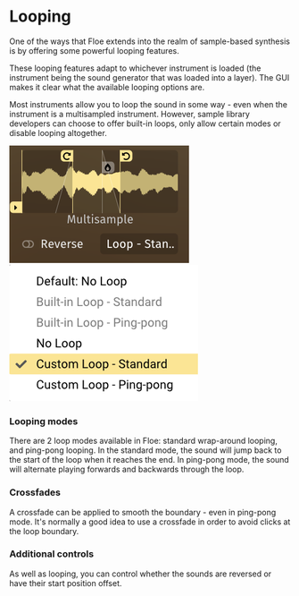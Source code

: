 <!--
SPDX-FileCopyrightText: 2025 Sam Windell
SPDX-License-Identifier: GPL-3.0-or-later
-->

# Looping

One of the ways that Floe extends into the realm of sample-based synthesis is by offering some powerful looping features.

These looping features adapt to whichever instrument is loaded (the instrument being the sound generator that was loaded into a layer). The GUI makes it clear what the available looping options are. 

Most instruments allow you to loop the sound in some way - even when the instrument is a multisampled instrument. However, sample library developers can choose to offer built-in loops, only allow certain modes or disable looping altogether.

![Loop GUI](../images/loop-gui.png)
![Loop Mode Menu](../images/loop-mode-menu.png)

### Looping modes

There are 2 loop modes available in Floe: standard wrap-around looping, and ping-pong looping. In the standard mode, the sound will jump back to the start of the loop when it reaches the end. In ping-pong mode, the sound will alternate playing forwards and backwards through the loop. 

### Crossfades

A crossfade can be applied to smooth the boundary - even in ping-pong mode. It's normally a good idea to use a crossfade in order to avoid clicks at the loop boundary.

### Additional controls

As well as looping, you can control whether the sounds are reversed or have their start position offset.

